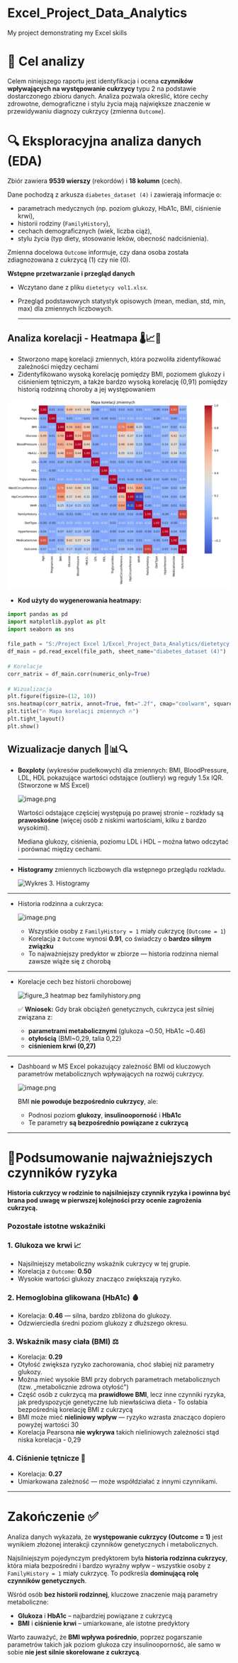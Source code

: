 # Excel_Project_Data_Analytics
 My project demonstrating my Excel skills 


# 🎯 Cel analizy

Celem niniejszego raportu jest identyfikacja i ocena **czynników wpływających na występowanie cukrzycy** typu 2 na podstawie dostarczonego zbioru danych. Analiza pozwala określić, które cechy zdrowotne, demograficzne i stylu życia mają największe znaczenie w przewidywaniu diagnozy cukrzycy (zmienna `Outcome`).


# 🔍 Eksploracyjna analiza danych (EDA)

Zbiór zawiera **9539 wierszy** (rekordów) i **18 kolumn** (cech).

Dane pochodzą z arkusza `diabetes_dataset (4)` i zawierają informacje o:

- parametrach medycznych (np. poziom glukozy, HbA1c, BMI, ciśnienie krwi),
- historii rodziny (`FamilyHistory`),
- cechach demograficznych (wiek, liczba ciąż),
- stylu życia (typ diety, stosowanie leków, obecność nadciśnienia).

Zmienna docelowa `Outcome` informuje, czy dana osoba została zdiagnozowana z cukrzycą (1) czy nie (0).

**Wstępne przetwarzanie i przegląd danych**

- Wczytano dane z pliku `dietetycy vol1.xlsx`.
- Przegląd podstawowych statystyk opisowych (mean, median, std, min, max) dla zmiennych liczbowych.
    
    ---
    

## **Analiza korelacji - Heatmapa** 🌡️📈🧠

- Stworzono mapę korelacji zmiennych, która pozwoliła zidentyfikować zależności między cechami
- Zidentyfikowano wysoką korelację pomiędzy BMI, poziomem glukozy i ciśnieniem tętniczym, a także bardzo wysoką korelację (0,91) pomiędzy historią rodzinną choroby a jej występowaniem

![Wykres 1. Heatmap - Mapa korelacji](Figure_1_heatmap.png)

- **Kod użyty do wygenerowania heatmapy:**

```python
import pandas as pd
import matplotlib.pyplot as plt
import seaborn as sns

file_path = "S:/Project Excel 1/Excel_Project_Data_Analytics/dietetycy vol1.xlsx"
df_main = pd.read_excel(file_path, sheet_name="diabetes_dataset (4)")

# Korelacje
corr_matrix = df_main.corr(numeric_only=True)

# Wizualizacja
plt.figure(figsize=(12, 10))
sns.heatmap(corr_matrix, annot=True, fmt=".2f", cmap="coolwarm", square=True)
plt.title("🔥 Mapa korelacji zmiennych 🔥")
plt.tight_layout()
plt.show()
```

## **Wizualizacje danych** 🎨📊🔍

- **Boxploty** (wykresów pudełkowych) dla zmiennych: BMI, BloodPressure, LDL, HDL pokazujące wartości odstające (outliery) wg reguły 1.5x IQR. (Stworzone w MS Excel)
    
    ![image.png](attachment:0aa63c6a-53bc-4cb3-a16d-bb93139d04b3:image.png)
    
    Wartości odstające częściej występują po prawej stronie – rozkłady są **prawoskośne** (więcej osób z niskimi wartościami, kilku z bardzo wysokimi). 
    
    Mediana glukozy, ciśnienia, poziomu LDL i HDL – można łatwo odczytać i porównać między cechami.
    
    ---
    
- **Histogramy** zmiennych liczbowych dla wstępnego przeglądu rozkładu.
    
    ![Wykres 3. Histogramy](attachment:5cc45af1-c291-42de-9be8-95ebf471e215:Figure_2_Histogramy.png)
    

---

- Historia rodzinna a cukrzyca:
    
    ![image.png](attachment:d8e4250e-58a6-4dcd-963e-9d2ed874087e:image.png)
    
    - Wszystkie osoby z `FamilyHistory = 1` miały cukrzycę (`Outcome = 1`)
    - Korelacja z `Outcome` wynosi **0.91**, co świadczy o **bardzo silnym związku**
    - To najważniejszy predyktor w zbiorze — historia rodzinna niemal zawsze wiąże się z chorobą

---

- Korelacje cech bez historii chorobowej
    
    ![figure_3 heatmap bez familyhistory.png](attachment:a164f2ab-13b3-42e3-a92e-343214c900b4:figure_3_heatmap_bez_familyhistory.png)
    
    ✅ **Wniosek:** Gdy brak obciążeń genetycznych, cukrzyca jest silniej związana z:
    
    - **parametrami metabolicznymi** (glukoza ~0.50, HbA1c ~0.46)
    - **otyłością** (BMI~0,29, talia 0,22)
    - **ciśnieniem krwi (0,27)**

---

- Dashboard w MS Excel pokazujący zależność BMI od kluczowych parametrów metabolicznych wpływających na rozwój cukrzycy.
    
    ![image.png](attachment:298b1ab7-8d9f-45d0-a835-a5ecf2d7c7d5:image.png)
    
    BMI **nie powoduje bezpośrednio cukrzycy**, ale:
    
    - Podnosi poziom **glukozy**, **insulinooporność** i **HbA1c**
    - Te parametry **są bezpośrednio powiązane z cukrzycą**

---

# 🏁Podsumowanie najważniejszych czynników ryzyka

**Historia cukrzycy w rodzinie to najsilniejszy czynnik ryzyka i powinna być brana pod uwagę w pierwszej kolejności przy ocenie zagrożenia cukrzycą.**

### Pozostałe istotne wskaźniki

### 1. Glukoza we krwi 📈

- Najsilniejszy metaboliczny wskaźnik cukrzycy w tej grupie.
- Korelacja z `Outcome`: **0.50**
- Wysokie wartości glukozy znacząco zwiększają ryzyko.

### 2. Hemoglobina glikowana (HbA1c) 🩸

- Korelacja: **0.46** — silna, bardzo zbliżona do glukozy.
- Odzwierciedla średni poziom glukozy z dłuższego okresu.

### 3. Wskaźnik masy ciała (BMI) ⚖️

- Korelacja: **0.29**
- Otyłość zwiększa ryzyko zachorowania, choć słabiej niż parametry glukozy.
- Można mieć wysokie BMI przy dobrych parametrach metabolicznych (tzw. „metabolicznie zdrowa otyłość")
- Część osób z cukrzycą ma **prawidłowe BMI**, lecz inne czynniki ryzyka, jak predyspozycje genetyczne lub niewłaściwa dieta - To osłabia bezpośrednią korelację BMI z cukrzycą
- BMI może mieć **nieliniowy wpływ** — ryzyko wzrasta znacząco dopiero powyżej wartości 30
- Korelacja Pearsona **nie wykrywa** takich nieliniowych zależności stąd niska korelacja  - 0,29

### 4. Ciśnienie tętnicze 💉

- Korelacja: **0.27**
- Umiarkowana zależność — może współdziałać z innymi czynnikami.

---

# **Zakończenie** ✅

Analiza danych wykazała, że **występowanie cukrzycy (Outcome = 1)** jest wynikiem złożonej interakcji czynników genetycznych i metabolicznych.

 Najsilniejszym pojedynczym predyktorem była **historia rodzinna cukrzycy**, która miała bezpośredni i bardzo wyraźny wpływ – wszystkie osoby z `FamilyHistory = 1` miały cukrzycę. To podkreśla **dominującą rolę czynników genetycznych**.

Wśród osób **bez historii rodzinnej**, kluczowe znaczenie mają parametry metaboliczne:

- **Glukoza** i **HbA1c** – najbardziej powiązane z cukrzycą
- **BMI** i **ciśnienie krwi** – umiarkowane, ale istotne predyktory

Warto zauważyć, że **BMI wpływa pośrednio**, poprzez pogarszanie parametrów takich jak poziom glukoza czy insulinooporność, ale samo w sobie **nie jest silnie skorelowane z cukrzycą**.